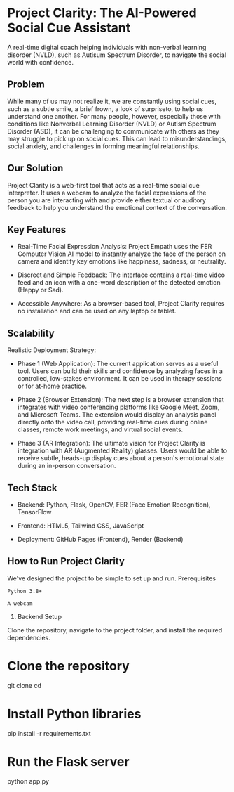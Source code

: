 # Project Clarity: The AI-Powered Social Cue Assistant

A real-time digital coach helping individuals with non-verbal learning disorder (NVLD), such as Autisum Spectrum Disorder, to navigate the social world with confidence.

## Problem

While many of us may not realize it, we are constantly using social cues, such as a subtle smile, a brief frown, a look of surpriseto, to help us understand one another. For many people, however, especially those with conditions like Nonverbal Learning Disorder (NVLD) or Autism Spectrum Disorder (ASD), it can be challenging to communicate with others as they may struggle to pick up on social cues. This can lead to misunderstandings, social anxiety, and challenges in forming meaningful relationships.

## Our Solution

Project Clarity is a web-first tool that acts as a real-time social cue interpreter. It uses a webcam to analyze the facial expressions of the person you are interacting with and provide either textual or auditory feedback to help you understand the emotional context of the conversation.


## Key Features

- Real-Time Facial Expression Analysis: Project Empath uses the FER Computer Vision AI model to instantly analyze the face of the person on camera and identify key emotions like happiness, sadness, or neutrality.

- Discreet and Simple Feedback: The interface contains a real-time video feed and an icon with a one-word description of the detected emotion (Happy or Sad).

- Accessible Anywhere: As a browser-based tool, Project Clarity requires no installation and can be used on any laptop or tablet.

## Scalability

Realistic Deployment Strategy:

- Phase 1 (Web Application): The current application serves as a useful tool. Users can build their skills and confidence by analyzing faces in a controlled, low-stakes environment. It can be used in therapy sessions or for at-home practice.

- Phase 2 (Browser Extension): The next step is a browser extension that integrates with video conferencing platforms like Google Meet, Zoom, and Microsoft Teams. The extension would display an analysis panel directly onto the video call, providing real-time cues during online classes, remote work meetings, and virtual social events.

- Phase 3 (AR Integration): The ultimate vision for Project Clarity is integration with AR (Augmented Reality) glasses. Users would be able to receive subtle, heads-up display cues about a person's emotional state during an in-person conversation.

## Tech Stack

- Backend: Python, Flask, OpenCV, FER (Face Emotion Recognition), TensorFlow

- Frontend: HTML5, Tailwind CSS, JavaScript

- Deployment: GitHub Pages (Frontend), Render (Backend)

## How to Run Project Clarity

We've designed the project to be simple to set up and run.
Prerequisites

    Python 3.8+

    A webcam

1. Backend Setup

Clone the repository, navigate to the project folder, and install the required dependencies.

# Clone the repository
git clone <your-repo-url>
cd <your-repo-folder>

# Install Python libraries
pip install -r requirements.txt

# Run the Flask server
python app.py


